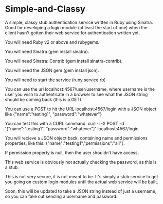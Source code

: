 Simple-and-Classy
=================

A simple, classy stub authentication service written in Ruby using Sinatra. Good for developing a login module (at least the start of one) when the client hasn't gotten their web service for authentication written yet.

You will need Ruby v2 or above and rubygems. 

You will need Sinatra (gem install sinatra).

You will need Sinatra::Contrib (gem install sinatra-contrib).

You will need the JSON gem (gem install json).

You will need to start the service (ruby service.rb)

You can use the url localhost:4567/user/username, where username is the user you wish to authenticate in a browser to see what the JSON string should be coming back (this is a GET).

You can use a POST to hit the URL localhost:4567/login with a JSON object like  {"name":"testing1", "password":"whatever"}

You can test this with a CURL command: curl -i -X POST -d '{"name":"testing1", "password":"whatever"}' localhost:4567/login 

You will recieve a JSON object back, containing name and permissions properties, like this: {"name":"testing1","permissions":"all"}. 

If permission property is null, then the user shouldn't have access.

This web service is obviously not actually checking the password, as this is a stub.  

This is not very secure, it is not meant to be. It's simply a stub service to get you going on custom login modules until the actual web service will be built. 

Soon, this will be updated to take a JSON string instead of just a username, so you can fake out sending a username and password. 
